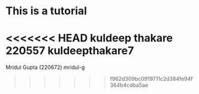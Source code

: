 # This is a tutorial
<<<<<<< HEAD
kuldeep thakare 220557 kuldeepthakare7
=======
Mridul Gupta (220672)  mridul-g
>>>>>>> f962d309bc0919711c2d384fe94f364b4cdba5ae
